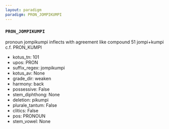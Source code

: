 ```yaml
---
layout: paradigm
paradigm: PRON_JOMPIKUMPI
---
```

### ` PRON_JOMPIKUMPI `

pronoun jompikumpi inflects with agreement like compound 51 jompi+kumpi c.f. PRON_KUMPI
* kotus_tn: 101
* upos: PRON
* suffix_regex: jompikumpi
* kotus_av: None
* grade_dir: weaken
* harmony: back
* possessive: False
* stem_diphthong: None
* deletion: pikumpi
* plurale_tantum: False
* clitics: False
* pos: PRONOUN
* stem_vowel: None
